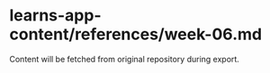 # learns-app-content/references/week-06.md

Content will be fetched from original repository during export.